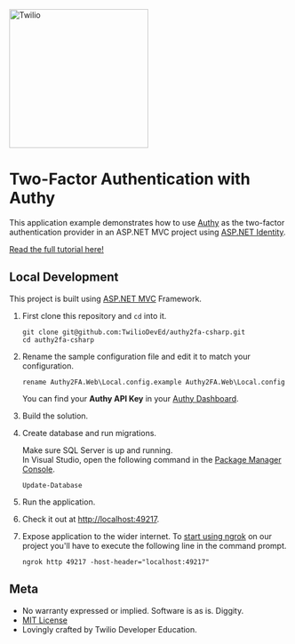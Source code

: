 <a href="https://www.twilio.com">
  <img src="https://static0.twilio.com/marketing/bundles/marketing/img/logos/wordmark-red.svg" alt="Twilio" width="250" />
</a>

# Two-Factor Authentication with Authy

This application example demonstrates how to use [Authy](http://www.authy.com)
as the two-factor authentication provider in an ASP.NET MVC project using
[ASP.NET Identity](http://www.asp.net/identity/overview/getting-started/introduction-to-aspnet-identity).

[Read the full tutorial here!](http://www.twilio.com/docs/howto/walkthrough/two-factor-authentication/csharp/mvc)

## Local Development

This project is built using [ASP.NET MVC](http://www.asp.net/mvc) Framework.

1. First clone this repository and `cd` into it.

   ```shell
   git clone git@github.com:TwilioDevEd/authy2fa-csharp.git
   cd authy2fa-csharp
   ```

1. Rename the sample configuration file and edit it to match your configuration.

   ```shell
   rename Authy2FA.Web\Local.config.example Authy2FA.Web\Local.config
   ```

   You can find your **Authy API Key** in your [Authy Dashboard](https://dashboard.authy.com/).

1. Build the solution.

1. Create database and run migrations.

   Make sure SQL Server is up and running.  
   In Visual Studio, open the following command in the [Package Manager
   Console](https://docs.nuget.org/consume/package-manager-console).

   ```shell
   Update-Database
   ```

1. Run the application.

1. Check it out at [http://localhost:49217](http://localhost:49217).

1. Expose application to the wider internet. To [start using
   ngrok](https://www.twilio.com/blog/2015/09/6-awesome-reasons-to-use-ngrok-when-testing-webhooks.html)
   on our project you'll have to execute the following line in the command
   prompt.

   ```shell
   ngrok http 49217 -host-header="localhost:49217"
   ```

## Meta

* No warranty expressed or implied. Software is as is. Diggity.
* [MIT License](http://www.opensource.org/licenses/mit-license.html)
* Lovingly crafted by Twilio Developer Education.
